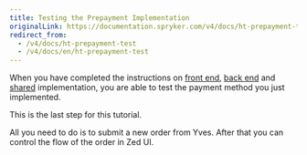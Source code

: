 ```yaml
---
title: Testing the Prepayment Implementation
originalLink: https://documentation.spryker.com/v4/docs/ht-prepayment-test
redirect_from:
  - /v4/docs/ht-prepayment-test
  - /v4/docs/en/ht-prepayment-test
---
```


When you have completed the instructions on [front end](/docs/scos/dev/developer-guides/202001.0/development-guide/back-end/data-manipulation/payment-methods/prepayment/implement-prepayment-in-front-end.html), [back end](/docs/scos/dev/developer-guides/202001.0/development-guide/back-end/data-manipulation/payment-methods/prepayment/implementing-prepayment-in-back-end.html) and [shared](/docs/scos/dev/developer-guides/202001.0/development-guide/back-end/data-manipulation/payment-methods/prepayment/implementing-prepayment-in-shared-layer.html) implementation, you are able to test the payment method you just implemented.

 This is the last step for this tutorial.

All you need to do is to submit a new order from Yves. After that you can control the flow of the order in Zed UI.
